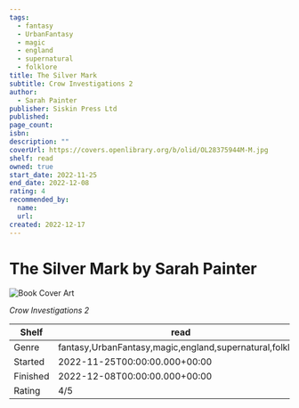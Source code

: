 ```yaml
---
tags:
  - fantasy
  - UrbanFantasy
  - magic
  - england
  - supernatural
  - folklore
title: The Silver Mark
subtitle: Crow Investigations 2
author:
  - Sarah Painter
publisher: Siskin Press Ltd
published:
page_count:
isbn:
description: ""
coverUrl: https://covers.openlibrary.org/b/olid/OL28375944M-M.jpg
shelf: read
owned: true
start_date: 2022-11-25
end_date: 2022-12-08
rating: 4
recommended_by:
  name:
  url:
created: 2022-12-17
---
```


# The Silver Mark by Sarah Painter

![Book Cover Art](https://covers.openlibrary.org/b/olid/OL28375944M-M.jpg)

_Crow Investigations 2_

| Shelf | read |
| --- | --- |
| Genre | fantasy,UrbanFantasy,magic,england,supernatural,folklore |
| Started | 2022-11-25T00:00:00.000+00:00 |
| Finished | 2022-12-08T00:00:00.000+00:00 |
| Rating | 4/5 |

